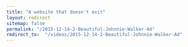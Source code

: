 ```yaml
---
title: "A website that doesn't exit"
layout: redirect
sitemap: false
permalink: "/2015-12-14-2-Beautiful-Johnnie-Walker-Ad"
redirect_to:  "/videos/2015-12-14-2-Beautiful-Johnnie-Walker-Ad"
---
```

